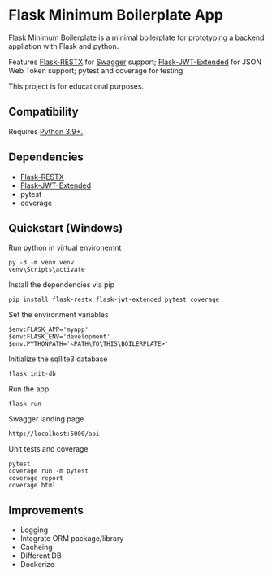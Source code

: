# Flask Minimum Boilerplate App

Flask Minimum Boilerplate is a minimal boilerplate for prototyping a backend appliation with Flask and python.

Features [Flask-RESTX](https://github.com/python-restx/flask-restx) for [Swagger](https://swagger.io/) support; [Flask-JWT-Extended](https://flask-jwt-extended.readthedocs.io/en/stable/) for JSON Web Token support; pytest and coverage for testing

This project is for educational purposes.

## Compatibility

Requires [Python 3.9+.](https://www.python.org/)

## Dependencies

- [Flask-RESTX](https://github.com/python-restx/flask-restx)
- [Flask-JWT-Extended](https://flask-jwt-extended.readthedocs.io/en/stable/)
- pytest
- coverage

## Quickstart (Windows)

Run python in virtual environemnt

```console
py -3 -m venv venv
venv\Scripts\activate
```

Install the dependencies via pip

```console
pip install flask-restx flask-jwt-extended pytest coverage
```

Set the environment variables

```console
$env:FLASK_APP='myapp'
$env:FLASK_ENV='development'
$env:PYTHONPATH='<PATH\TO\THIS\BOILERPLATE>'
```

Initialize the sqllite3 database

```console
flask init-db
```

Run the app

```console
flask run
```

Swagger landing page

```
http://localhost:5000/api
```

Unit tests and coverage

```console
pytest
coverage run -m pytest
coverage report
coverage html
```

## Improvements

- Logging
- Integrate ORM package/library
- Cacheing
- Different DB
- Dockerize
